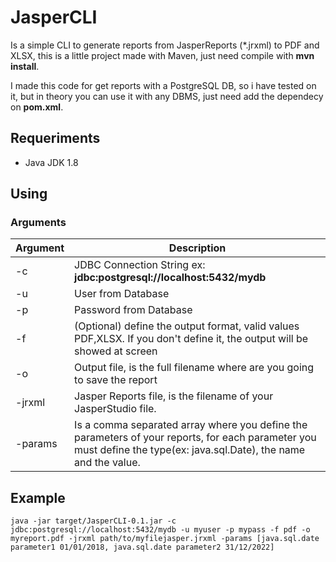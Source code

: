 # JasperCLI

Is a simple CLI to generate reports from JasperReports (*.jrxml) to PDF and XLSX, this is a little project made with Maven, just need compile with **mvn install**.

I made this code for get reports with a PostgreSQL DB, so i have tested on it, but in theory you can use it with any DBMS, just need add the dependecy on **pom.xml**.

## Requeriments

- Java JDK 1.8

## Using

### Arguments

Argument | Description
---------|------------
-c | JDBC Connection String ex: **jdbc:postgresql://localhost:5432/mydb**
-u | User from Database
-p | Password from Database
-f | (Optional) define the output format, valid values PDF,XLSX. If you don't define it, the output will be showed at screen
-o | Output file, is the full filename where are you going to save the report
-jrxml | Jasper Reports file, is the filename of your JasperStudio file.
-params | Is a comma separated array where you define the parameters of your reports, for each parameter you must define the type(ex: java.sql.Date), the name and the value. 

## Example

```console
java -jar target/JasperCLI-0.1.jar -c jdbc:postgresql://localhost:5432/mydb -u myuser -p mypass -f pdf -o myreport.pdf -jrxml path/to/myfilejasper.jrxml -params [java.sql.date parameter1 01/01/2018, java.sql.date parameter2 31/12/2022]
```

